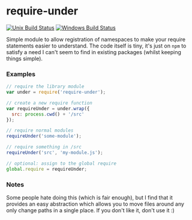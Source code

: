 # require-under
[![Unix Build Status](https://img.shields.io/travis/whitfin/require-under.svg?label=unix)](https://travis-ci.org/whitfin/require-under) [![Windows Build Status](https://img.shields.io/appveyor/ci/whitfin/require-under.svg?label=win)](https://ci.appveyor.com/project/whitfin/require-under)

Simple module to allow registration of namespaces to make your require statements easier to understand. The code itself is tiny, it's just on `npm` to satisfy a need I can't seem to find in existing packages (whilst keeping things simple).

### Examples

```javascript
// require the library module
var under = require('require-under');

// create a new require function
var requireUnder = under.wrap({
  src: process.cwd() + '/src'
});

// require normal modules
requireUnder('some-module');

// require something in /src
requireUnder('src', 'my-module.js');

// optional: assign to the global require
global.require = requireUnder;
```

### Notes

Some people hate doing this (which is fair enough), but I find that it provides an easy abstraction which allows you to move files around any only change paths in a single place. If you don't like it, don't use it :)
